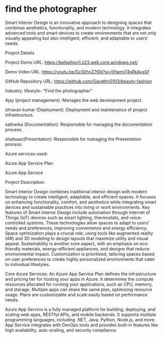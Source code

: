 # find the photographer

Smart Interior Design is an innovative approach to designing spaces that combines aesthetics, functionality, and modern technology. It integrates advanced tools and smart devices to create environments that are not only visually appealing but also intelligent, efficient, and adaptable to users' needs.


Project Details

Project Demo URL: https://befashion1.z23.web.core.windows.net/

Demo Video URL: https://youtu.be/Sz30hnZ7t0k?si=5flwmI74sRkAyxGf

GitHub Repository URL: https://github.com/Gayathri0103/beauty-fashion

Industry: lifestyle- "Find the photographer"

Ajay (project management) :Manages the web development project.

shravan kumar (Deployment) :Deployment and maintenance of project infrastructure.

sathwika (Documentation) :Responsible for managing the documentation process.

shaibaaz(Presentation) :Responsible for managing the Presentation process.

Azure services used:

Azure App Service Plan

Azure App Service



Project Description:

Smart Interior Design combines traditional interior design with modern technology to create intelligent, adaptable, and efficient spaces. It focuses on enhancing functionality, comfort, and aesthetics while integrating smart devices and sustainable practices into living or work environments.
Key features of Smart Interior Design include automation through Internet of Things (IoT) devices such as smart lighting, thermostats, and voice-controlled systems. These technologies allow spaces to adapt to users' needs and preferences, improving convenience and energy efficiency. Space optimization plays a crucial role, using tools like augmented reality (AR) and 3D modeling to design layouts that maximize utility and visual appeal.
Sustainability is another core aspect, with an emphasis on eco-friendly materials, energy-efficient appliances, and designs that reduce environmental impact. Customization is prioritized, tailoring spaces based on user preferences to create highly personalized environments that cater to individual lifestyles.

Core Azure Services: An Azure App Service Plan defines the infrastructure and pricing tier for hosting your apps in Azure. It determines the compute resources allocated for running your applications, such as CPU, memory, and storage. Multiple apps can share the same plan, optimizing resource usage. Plans are customizable and scale easily based on performance needs.

Azure App Service is a fully managed platform for building, deploying, and scaling web apps, RESTful APIs, and mobile backends. It supports multiple programming languages, including .NET, Java, Python, Node.js, and more. App Service integrates with DevOps tools and provides built-in features like high availability, auto-scaling, and security compliance.
